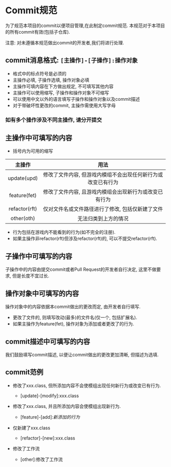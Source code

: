 # Commit规范  

为了规范本项目的commit以便项目管理,在此制定commit规范. 本规范对于本项目的所有commit有效(包括子仓库).

注意: 对未遵循本规范做出commit的开发者,我们将进行处理.  

## commit消息格式: `[主操作]-[子操作]:操作对象`  
- 格式中的标点符号是必须的  
- 主操作必填, 子操作选填, 操作对象必填
- 主操作可填内容在下方做出规定, 不可填写其他内容  
- 主操作可以使用缩写, 子操作和操作对象不可缩写  
- 可以使用中文以外的语言填写子操作和操作对象以及commit描述  
- 对于带破坏性更改的commit, 主操作需使用大写字母   

### 如有多个操作涉及不同主操作, 请分开提交

## 主操作中可填写的内容   

- 括号内为可用的缩写  

|    主操作    |       用法       |  
|    :----:   |      :----:      |  
|   update(upd)   |  修改了文件内容, 但游戏内模组不会出现任何新行为或改变已有行为  |  
|   feature(fet)  |  修改了文件内容, 且游戏内模组会出现新行为或改变已有行为  |  
|  refactor(rft)  |  仅对文件名或文件路径进行了修改, 包括仅新建了文件  |  
|   other(oth)    |  无法归类到上方的情况  |  

 
- 行为包括在游戏内不能看到的行为(如不完全的注册).  
- 如果主操作非refactor(rft)但涉及refactor(rft)的, 可以不提交refactor(rft).

## 子操作中可填写的内容

子操作中的内容由提交commit或者Pull Request的开发者自行决定, 这里不做要求, 但是长度不宜过长.

## 操作对象中可填写的内容

操作对象中的内容依据本commit做出的更改而定, 由开发者自行填写.    
- 更改了文件的, 则填写改动(最多)的文件名(仅一个, 包括扩展名).  
- 如果主操作为feature(fet), 操作对象为添加或者更改了的行为.  

## commit描述中可填写的内容

我们鼓励填写commit描述, 以便让commit做出的更改更加清晰, 但描述为选填.  

## commit范例

- 修改了xxx.class, 但所添加内容不会使模组出现任何新行为或改变已有行为.
    - \[update]-\[modify]:xxx.class
    
- 修改了xxx.class, 并且所添加内容会使模组出现新行为.
    - \[feature]-\[add]:*新添加的行为*
    
- 仅新建了xxx.class
    - \[refactor]-\[new]:xxx.class
    
- 修改了工作流
    - \[other]:修改了工作流
